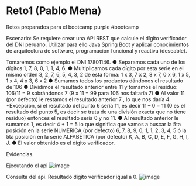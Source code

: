 # Reto1 (Pablo Mena)
Retos preparados para el bootcamp purple #bootcamp

Escenario:
Se requiere crear una API REST que calcule el dígito verificador del DNI peruano. Utilizar para ello Java Spring Boot y aplicar conocimientos de arquitectura de software, programación funcional y reactiva (deseable).

Tomaremos como ejemplo el DNI 17801146.
● Separamos cada uno de los dígitos 1, 7, 8, 0, 1, 1, 4, 6.
● Multiplicamos cada dígito por esta serie en el mismo orden 3, 2, 7, 6, 5, 4, 3, 2 de esta forma: 1 x 3, 7 x 2, 8 x 7, 0 x 6, 1 x 5, 1 x 4, 4 x 3, 6 x 2
● Sumamos todos los productos dándonos el resultado de 106
● Dividimos el resultado anterior entre 11 y tomamos el residuo: 106/11 = 9 sobrándonos 7 (9 x 11 = 99 para 106 nos faltaría 7)
● Al valor 11 (por defecto) le restamos el resultado anterior 7 , lo que nos daría 4. *Excepción, si el resultado del punto 6 sería 11, es decir 11 – 0 = 11 (0 es el resultado del punto 5, es decir se trata de una división exacta que no tiene residuo) entonces el resultado sería 0 y no 11.
● Al resultado anterior le sumamos 1, es decir 4 + 1 = 5 lo que significa que vamos a buscar la 5ta posición en la serie NUMERICA (por defecto) 6, 7, 8, 9, 0, 1, 1, 2, 3, 4, 5 ó la 5ta posición en la serie ALFABÉTICA (por defecto) K, A, B, C, D, E, F, G, H, I, J.
● El valor obtenido es el dígito verificador.

Evidencias.

Ejecutando el api
![image](https://user-images.githubusercontent.com/265018/154599304-0063fa70-e9e3-4f67-ba25-f50d56e28bf7.png)

Consulta del api. Resultado digito verificador igual a 0.
![image](https://user-images.githubusercontent.com/265018/154599219-775842fa-1d52-4b62-bcf8-ac720fac382b.png)
